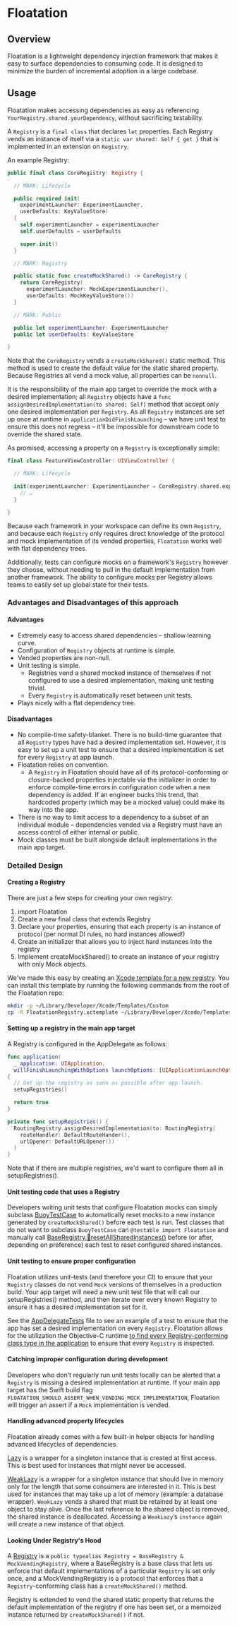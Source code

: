 # Floatation

## Overview

Floatation is a lightweight dependency injection framework that makes it easy to surface dependencies to consuming code. It is designed to minimize the burden of incremental adoption in a large codebase.

## Usage

Floatation makes accessing dependencies as easy as referencing `YourRegistry.shared.yourDependency`, without sacrificing testability.

A `Registry` is a `final class` that declares `let` properties. Each Registry vends an instance of itself via a `static var shared: Self { get }` that is implemented in an extension on `Registry`.

An example Registry:

```swift
public final class CoreRegistry: Registry {

  // MARK: Lifecycle

  public required init(
    experimentLauncher: ExperimentLauncher,
    userDefaults: KeyValueStore)
  {
    self.experimentLauncher = experimentLauncher
    self.userDefaults = userDefaults

    super.init()
  }

  // MARK: Registry

  public static func createMockShared() -> CoreRegistry {
    return CoreRegistry(
      experimentLauncher: MockExperimentLauncher(),
      userDefaults: MockKeyValueStore())
  }

  // MARK: Public

  public let experimentLauncher: ExperimentLauncher
  public let userDefaults: KeyValueStore

}
```

Note that the `CoreRegistry` vends a `createMockShared()` static method. This method is used to create the default value for the static shared property. Because Registries all vend a mock value, all properties can be `nonnull`.

It is the responsibility of the main app target to override the mock with a desired implementation; all `Registry` objects have a `func assignDesiredImplementation(to shared: Self)` method that accept only one desired implementation per `Registry`. As all `Registry` instances are set up once at runtime in `applicationDidFinishLaunching` – we have unit test to ensure this does not regress – it'll be impossible for downstream code to override the shared state.

As promised, accessing a property on a `Registry` is exceptionally simple:

```swift
final class FeatureViewController: UIViewController {

  // MARK: Lifecycle

  init(experimentLauncher: ExperimentLauncher = CoreRegistry.shared.experimentLauncher) {
    // …
  }

}
```

Because each framework in your workspace can define its own `Registry`, and because each `Registry` only requires direct knowledge of the protocol and mock implementation of its vended properties, `Floatation` works well with flat dependency trees.

Additionally, tests can configure mocks on a framework's `Registry` however they choose, without needing to pull in the default implementation from another framework. The ability to configure mocks per Registry allows teams to easily set up global state for their tests.

### Advantages and Disadvantages of this approach

#### Advantages

* Extremely easy to access shared dependencies – shallow learning curve.
* Configuration of `Registry` objects at runtime is simple.
* Vended properties are non-null.
* Unit testing is simple.
    * Registries vend a shared mocked instance of themselves if not configured to use a desired implementation, making unit testing trivial.
    * Every `Registry` is automatically reset between unit tests.
* Plays nicely with a flat dependency tree.

#### Disadvantages

* No compile-time safety-blanket. There is no build-time guarantee that all `Registry` types have had a desired implementation set. However, it is easy to set up a unit test to ensure that a desired implementation is set for every `Registry` at app launch.
* Floatation relies on convention.
    * A `Registry` in Floatation should have all of its protocol-conforming or closure-backed properties injectable via the initializer in order to enforce compile-time errors in configuration code when a new dependency is added. If an engineer bucks this trend, that hardcoded property (which may be a mocked value) could make its way into the app.
* There is no way to limit access to a dependency to a subset of an individual module – dependencies vended via a Registry must have an access control of either internal or public.
* Mock classes must be built alongside default implementations in the main app target.

### Detailed Design

#### Creating a Registry

There are just a few steps for creating your own registry:

1. import Floatation
2. Create a new final class that extends Registry
3. Declare your properties, ensuring that each property is an instance of protocol (per normal DI rules, no hard instances allowed!)
4. Create an initializer that allows you to inject hard instances into the registry
5. Implement createMockShared() to create an instance of your registry with only Mock objects.

We've made this easy by creating an [Xcode template for a new registry](https://github.com/dfed/Floatation/blob/master/FloatationRegistry.xctemplate). You can install this template by running the following commands from the root of the Floatation repo:
```bash
mkdir -p ~/Library/Developer/Xcode/Templates/Custom
cp -R FloatationRegistry.xctemplate ~/Library/Developer/Xcode/Templates/Custom/
```

#### Setting up a registry in the main app target

A Registry is configured in the AppDelegate as follows:

```swift
func application(
  _ application: UIApplication,
  willFinishLaunchingWithOptions launchOptions: [UIApplicationLaunchOptionsKey: Any]?) -> Bool
{
  // Set up the registry as soon as possible after app launch.
  setupRegistries()

  return true
}

private func setupRegistries() {
  RoutingRegistry.assignDesiredImplementation(to: RoutingRegistry(
    routeHandler: DefaultRouteHander(),
    urlOpener: DefaultURLOpener())
  )
}
```

Note that if there are multiple registries, we'd want to configure them all in setupRegistries().

#### Unit testing code that uses a Registry

Developers writing unit tests that configure Floatation mocks can simply subclass [BuoyTestCase](https://github.com/dfed/Floatation/blob/master/BuoyTest/Sources/BuoyTestCase.swift) to automatically reset mocks to a new instance generated by `createMockShared()` before each test is run. Test classes that do not want to subclass `BuoyTestCase` can `@testable import Floatation` and manually call [BaseRegistry.🧪resetAllSharedInstances()](https://github.com/dfed/Floatation/blob/master/Floatation/Sources/Registry.swift#L116) before (or after, depending on preference) each test to reset configured shared instances.

#### Unit testing to ensure proper configuration

Floatation utilizes unit-tests (and therefore your CI) to ensure that your `Registry` classes do not vend `Mock` versions of themselves in a production build. Your app target will need a new unit test file that will call our setupRegistries() method, and then iterate over every known Registry to ensure it has a desired implementation set for it.

See the [AppDelegateTests](https://github.com/dfed/Floatation/blob/master/FloatationSampleApp/FloatationSampleAppTests/AppDelegateTests.swift#L19) file to see an example of a test to ensure that the app has set a desired implementation on every `Registry`. Floatation allows for the utilization the Objective-C runtime [to find every Registry-conforming class type in the application](https://github.com/dfed/Floatation/blob/master/Floatation/Sources/Registry.swift#L123) to ensure that every `Registry` is inspected.

#### Catching improper configuration during development

Developers who don't regularly run unit tests locally can be alerted that a `Registry` is missing a desired implementation at runtime. If your main app target has the Swift build flag `FLOATATION_SHOULD_ASSERT_WHEN_VENDING_MOCK_IMPLEMENTATION`, Floatation will trigger an assert if a `Mock` implementation is vended.

#### Handling advanced property lifecycles

Floatation already comes with a few built-in helper objects for handling advanced lifecycles of dependencies.

[Lazy](https://github.com/dfed/Floatation/blob/master/Floatation/Sources/Lazy.swift) is a wrapper for a singleton instance that is created at first access. This is best used for instances that might never be accessed.

[WeakLazy](https://github.com/dfed/Floatation/blob/master/Floatation/Sources/WeakLazy.swift) is a wrapper for a singleton instance that should live in memory only for the length that some consumers are interested in it. This is best used for instances that may take up a lot of memory (example: a database wrapper). `WeakLazy` vends a shared that must be retained by at least one object to stay alive. Once the last reference to the shared object is removed, the shared instance is deallocated. Accessing a `WeakLazy`’s `instance` again will create a new instance of that object.

#### Looking Under Registry's Hood

A [Registry](https://github.com/dfed/Floatation/blob/master/Floatation/Sources/Registry.swift#L6) is a `public typealias Registry = BaseRegistry & MockVendingRegistry`, where a BaseRegistry is a base class that lets us enforce that default implementations of a particular `Registry` is set only once, and a MockVendingRegistry is a protocol that enforces that a `Registry`-conforming class has a `createMockShared()` method.

Registry is extended to vend the shared static property that returns the default implementation of the registry if one has been set, or a memoized instance returned by `createMockShared()` if not.
